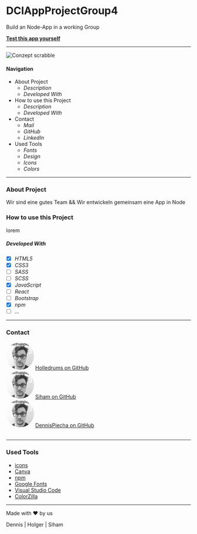 # DCIAppProjectGroup4

Build an Node-App in a working Group

**[Test this app yourself](github.link)**

---

![Conzept scrabble](planning/concept.png)

#### Navigation

- About Project
  - _Description_
  - _Developed With_
- How to use this Project
  - _Description_
  - _Developed With_
- Contact
  - _Mail_
  - _GitHub_
  - _LinkedIn_
- Used Tools
  - _Fonts_
  - _Design_
  - _Icons_
  - _Colors_

---

### About Project

Wir sind eine gutes Team
&&
Wir entwickeln gemeinsam eine App in Node

### How to use this Project

lorem

##### Developed With

- [x] _HTML5_
- [x] _CSS3_
- [ ] _SASS_
- [ ] _SCSS_
- [x] _JavaScript_
- [ ] _React_
- [ ] _Bootstrap_
- [x] _npm_
- [ ] _..._

---

### Contact

<img style = "border-radius: 50%" src= "./IMG/profilHolle.jpeg" width="15%">
<holgeraliusklose@gmail.com>
<a href= "https://github.com/holledrums">Holledrums on GitHub</a><br>
<img style = "border-radius: 50%" src= "./IMG/profilHolle.jpeg" width="15%">
<a href= "https://github.com/sihamsaidi">Siham on GitHub</a><br>
<img style = "border-radius: 50%" src= "./IMG/profilHolle.jpeg" width="15%">
<a href= "https://github.com/dennispiecha">DennisPiecha on GitHub</a><br>
<dennis.piecha25@gmail.com><br>

---

### Used Tools

- [icons](https://)
- [Canva](https://www.canva.com/)
- [npm](https://www.npmjs.com/)
- [Google Fonts](https://fonts.google.com/)
- [Visual Studio Code](https://code.visualstudio.com/)
- [ColorZilla](https://www.colorzilla.com/chrome/)

---

Made with ❤️ by us

Dennis | Holger | Siham
